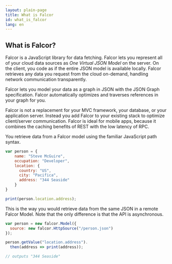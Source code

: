 ```yaml
---
layout: plain-page
title: What is Falcor
id: what_is_falcor
lang: en
---
```


## What is Falcor?

Falcor is a JavaScript library for data fetching. Falcor lets you represent all of your cloud data sources as *One Virtual JSON Model* on the server. On the client, you code as if the entire JSON model is available locally. Falcor retrieves any data you request from the cloud on-demand, handling network communication transparently.

Falcor lets you model your data as a graph in JSON with the JSON Graph specification. Falcor automatically optimizes and traverses references in your graph for you.

Falcor is not a replacement for your MVC framework, your database, or your application server. Instead you add Falcor to your existing stack to optimize client/server communication. Falcor is ideal for mobile apps, because it combines the caching benefits of REST with the low latency of RPC.

You retrieve data from a Falcor model using the familiar JavaScript path syntax.   

~~~js
var person = {
    name: "Steve McGuire",
    occupation: "Developer",
    location: {
      country: "US",
      city: "Pacifica",
      address: "344 Seaside"
    }
}

print(person.location.address);
~~~

This is the way you would retrieve data from the same JSON in a remote Falcor Model.  Note that the only difference is that the API is asynchronous.

~~~js
var person = new falcor.Model({
  source: new falcor.HttpSource("/person.json")
});

person.getValue("location.address").
  then(address => print(address));

// outputs "344 Seaside"
~~~
